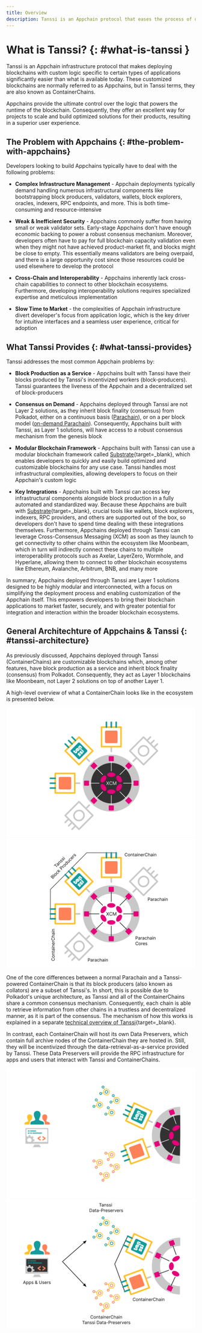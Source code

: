 ```yaml
---
title: Overview
description: Tanssi is an Appchain protocol that eases the process of deploying Appchains so that developers can focus on their custom application logic.
---
```


# What is Tanssi? {: #what-is-tanssi } 

Tanssi is an Appchain infrastructure protocol that makes deploying blockchains with custom logic specific to certain types of applications significantly easier than what is available today. These customized blockchains are normally referred to as Appchains, but in Tanssi terms, they are also known as ContainerChains.

Appchains provide the ultimate control over the logic that powers the runtime of the blockchain. Consequently, they offer an excellent way for projects to scale and build optimized solutions for their products, resulting in a superior user experience.

## The Problem with Appchains {: #the-problem-with-appchains}

Developers looking to build Appchains typically have to deal with the following problems:

- **Complex Infrastructure Management** - Appchain deployments typically demand handling numerous infrastructural components like bootstrapping block producers, validators, wallets, block explorers, oracles, indexers, RPC endpoints, and more. This is both time-consuming and resource-intensive

- **Weak & Inefficient Security** - Appchains commonly suffer from having small or weak validator sets. Early-stage Appchains don't have enough economic backing to power a robust consensus mechanism. Moreover, developers often have to pay for full blockchain capacity validation even when they might not have achieved product-market fit, and blocks might be close to empty. This essentially means validators are being overpaid, and there is a large opportunity cost since those resources could be used elsewhere to develop the protocol

- **Cross-Chain and Interoperability** - Appchains inherently lack cross-chain capabilities to connect to other blockchain ecosystems. Furthermore, developing interoperability solutions requires specialized expertise and meticulous implementation

- **Slow Time to Market** - the complexities of Appchain infrastructure divert developer's focus from application logic, which is the key driver for intuitive interfaces and a seamless user experience, critical for adoption

## What Tanssi Provides {: #what-tanssi-provides}

Tanssi addresses the most common Appchain problems by:

- **Block Production as a Service** - Appchains built with Tanssi have their blocks produced by Tanssi's incentivized workers (block-producers). Tanssi guarantees the liveness of the Appchain and a decentralized set of block-producers

- **Consensus on Demand** -  Appchains deployed through Tanssi are not Layer 2 solutions, as they inherit block finality (consensus) from Polkadot, either on a continuous basis ([Parachain](XXX)), or on a per block model ([on-demand Parachain](XXX)). Consequently, Appchains built with Tanssi, as Layer 1 solutions, will have access to a robust consensus mechanism from the genesis block

- **Modular Blockchain Framework** - Appchains built with Tanssi can use a modular blockchain framework called [Substrate](https://substrate.io/){target=_blank}, which enables developers to quickly and easily build optimized and customizable blockchains for any use case. Tanssi handles most infrastructural complexities, allowing developers to focus on their Appchain's custom logic

- **Key Integrations** - Appchains built with Tanssi can access key infrastructural components alongside block production in a fully automated and standardized way. Because these Appchains are built with [Substrate](https://substrate.io/){target=_blank}, crucial tools like wallets, block explorers, indexers, RPC providers, and others are supported out of the box, so developers don't have to spend time dealing with these integrations themselves. Furthermore, Appchains deployed through Tanssi can leverage Cross-Consensus Messaging (XCM) as soon as they launch to get connectivity to other chains within the ecosystem like Moonbeam, which in turn will indirectly connect these chains to multiple interoperability protocols such as Axelar, LayerZero, Wormhole, and Hyperlane, allowing them to connect to other blockchain ecosystems like Ethereum, Avalanche, Arbitrum, BNB, and many more

In summary, Appchains deployed through Tanssi are Layer 1 solutions designed to be highly modular and interconnected, with a focus on simplifying the deployment process and enabling customization of the Appchain itself. This empowers developers to bring their blockchain applications to market faster, securely, and with greater potential for integration and interaction within the broader blockchain ecosystems.

## General Architechture of Appchains & Tanssi {: #tanssi-architecture}

As previously discussed, Appchains deployed through Tanssi (ContainerChains) are customizable blockchains which, among other features, have block production as a service and inherit block finality (consensus) from Polkadot. Consequently, they act as Layer 1 blockchains like Moonbeam, not Layer 2 solutions on top of another Layer 1.

A high-level overview of what a ContainerChain looks like in the ecosystem is presented below.

![High-level overview of an Appchain & Tanssi](/images/learn/tanssi/overview/dark-overview-1.png#only-dark)
![High-level overview of an Appchain & Tanssi](/images/learn/tanssi/overview/light-overview-1.png#only-light)

One of the core differences between a normal Parachain and a Tanssi-powered ContainerChain is that its block producers (also known as collators) are a subset of Tanssi's. In short, this is possible due to Polkadot's unique architecture, as Tanssi and all of the ContainerChains share a common consensus mechanism. Consequently, each chain is able to retrieve information from other chains in a trustless and decentralized manner, as it is part of the consensus. The mechanism of how this works is explained in a separate [technical overview of Tanssi](/learn/tanssi/technical){target=_blank}. 

In contrast, each ContainerChain will host its own Data Preservers, which contain full archive nodes of the ContainerChain they are hosted in. Still, they will be incentivized through the data-retrieval-as-a-service provided by Tanssi. These Data Preservers will provide the RPC infrastructure for apps and users that interact with Tanssi and ContainerChains.

![Data Preservers of an Appchain & Tanssi](/images/learn/tanssi/overview/dark-overview-2.png#only-dark)
![Data Preservers  of an Appchain & Tanssi](/images/learn/tanssi/overview/light-overview-2.png#only-light)
